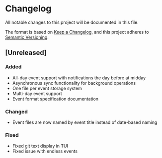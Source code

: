 # Changelog

All notable changes to this project will be documented in this file.

The format is based on [Keep a Changelog](https://keepachangelog.com/en/1.0.0/),
and this project adheres to [Semantic Versioning](https://semver.org/spec/v2.0.0.html).

## [Unreleased]

### Added
- All-day event support with notifications the day before at midday
- Asynchronous sync functionality for background operations
- One file per event storage system
- Multi-day event support
- Event format specification documentation

### Changed
- Event files are now named by event title instead of date-based naming

### Fixed
- Fixed git text display in TUI
- Fixed issue with endless events